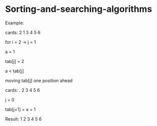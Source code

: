 # Sorting-and-searching-algorithms

Example: 

cards: 2 1 3 4 5 6

for i = 2 -> j = 1

a = 1

tab[j] = 2

a < tab[j] 

moving tab[j] one position ahead 

cards: . 2  3 4 5 6

j = 0

tab[j+1] = a = 1

Result: 1 2 3 4 5 6 
